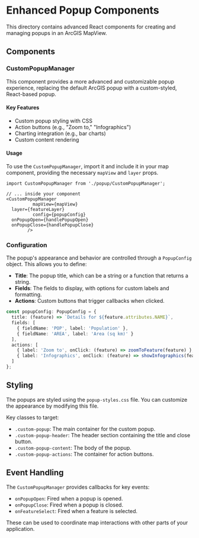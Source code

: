 # Enhanced Popup Components

This directory contains advanced React components for creating and managing popups in an ArcGIS MapView.

## Components

### CustomPopupManager

This component provides a more advanced and customizable popup experience, replacing the default ArcGIS popup with a custom-styled, React-based popup.

#### Key Features

- Custom popup styling with CSS
- Action buttons (e.g., "Zoom to," "Infographics")
- Charting integration (e.g., bar charts)
- Custom content rendering

#### Usage

To use the `CustomPopupManager`, import it and include it in your map component, providing the necessary `mapView` and `layer` props.

```tsx
import CustomPopupManager from './popup/CustomPopupManager';

// ... inside your component
<CustomPopupManager
          mapView={mapView}
  layer={featureLayer}
          config={popupConfig}
  onPopupOpen={handlePopupOpen}
  onPopupClose={handlePopupClose}
        />
```

### Configuration

The popup's appearance and behavior are controlled through a `PopupConfig` object. This allows you to define:

-   **Title**: The popup title, which can be a string or a function that returns a string.
-   **Fields**: The fields to display, with options for custom labels and formatting.
-   **Actions**: Custom buttons that trigger callbacks when clicked.

```ts
const popupConfig: PopupConfig = {
  title: (feature) => `Details for ${feature.attributes.NAME}`,
  fields: [
    { fieldName: 'POP', label: 'Population' },
    { fieldName: 'AREA', label: 'Area (sq km)' }
  ],
  actions: [
    { label: 'Zoom to', onClick: (feature) => zoomToFeature(feature) },
    { label: 'Infographics', onClick: (feature) => showInfographics(feature) }
  ]
};
```

## Styling

The popups are styled using the `popup-styles.css` file. You can customize the appearance by modifying this file.

Key classes to target:

-   `.custom-popup`: The main container for the custom popup.
-   `.custom-popup-header`: The header section containing the title and close button.
-   `.custom-popup-content`: The body of the popup.
-   `.custom-popup-actions`: The container for action buttons.

## Event Handling

The `CustomPopupManager` provides callbacks for key events:

-   `onPopupOpen`: Fired when a popup is opened.
-   `onPopupClose`: Fired when a popup is closed.
-   `onFeatureSelect`: Fired when a feature is selected.

These can be used to coordinate map interactions with other parts of your application. 